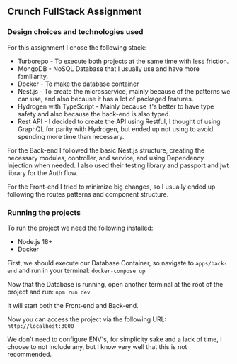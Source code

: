 ## Crunch FullStack Assignment

### Design choices and technologies used

For this assignment I chose the following stack:

- Turborepo - To execute both projects at the same time with less friction.
- MongoDB -  NoSQL Database that I usually use and have more familiarity.
- Docker - To make the database container
- Nest.js - To create the microsservice, mainly because of the patterns we can use, and also because it has a lot of packaged features.
- Hydrogen with TypeScript - Mainly because it's better to have type safety and also because the back-end is also typed.
- Rest API - I decided to create the API using Restful, I thought of using GraphQL for parity with Hydrogen, but ended up not using to avoid spending more time than necessary.

For the Back-end I followed the basic Nest.js structure, creating the necessary modules, controller, and service, and using Dependency Injection when needed. I also used their testing library and passport and jwt library for the Auth flow.

For the Front-end I tried to minimize big changes, so I usually ended up following the routes patterns and component structure. 

### Running the projects 

To run the project we need the following installed:
- Node.js 18+
- Docker 

First, we should execute our Database Container, so navigate to `apps/back-end` and run in your terminal:
```docker-compose up```

Now that the Database is running, open another terminal at the root of the project and run:
```npm run dev```

It will start both the Front-end and Back-end.

Now you can access the project via the following URL: `http://localhost:3000`

We don't need to configure ENV's, for simplicity sake and a lack of time, I choose to not include any, but I know very well that this is not recommended.

